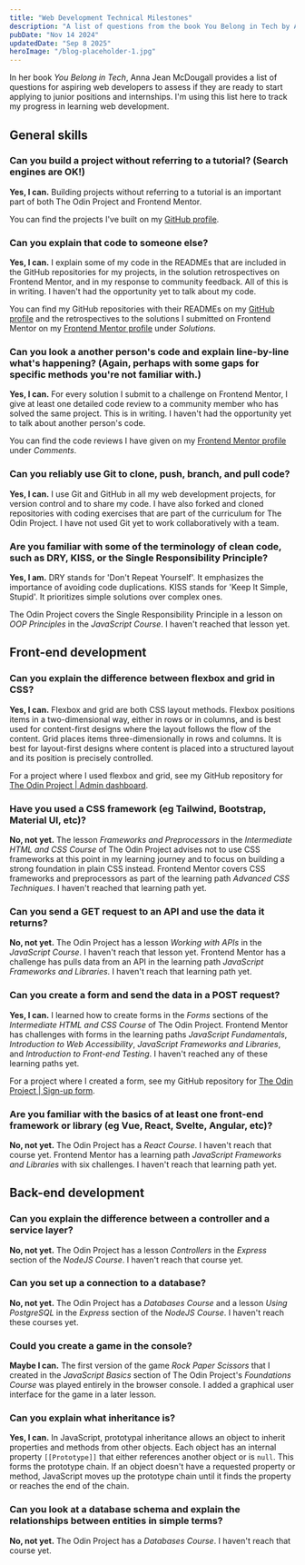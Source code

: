 ```yaml
---
title: "Web Development Technical Milestones"
description: "A list of questions from the book You Belong in Tech by Anna McDougall to track my progress in learning web development."
pubDate: "Nov 14 2024"
updatedDate: "Sep 8 2025"
heroImage: "/blog-placeholder-1.jpg"
---
```


In her book <cite>You Belong in Tech</cite>, Anna Jean McDougall provides a list of questions for aspiring web developers to assess if they are ready to start applying to junior positions and internships. I'm using this list here to track my progress in learning web development.

## General skills

### Can you build a project without referring to a tutorial? (Search engines are OK!)

**Yes, I can.** Building projects without referring to a tutorial is an important part of both The Odin Project and Frontend Mentor.

You can find the projects I've built on my [GitHub profile](https://github.com/SabineEmden).

### Can you explain that code to someone else?

**Yes, I can.** I explain some of my code in the READMEs that are included in the GitHub repositories for my projects, in the solution retrospectives on Frontend Mentor, and in my response to community feedback. All of this is in writing. I haven't had the opportunity yet to talk about my code.

You can find my GitHub repositories with their READMEs on my [GitHub profile](https://github.com/SabineEmden) and the retrospectives to the solutions I submitted on Frontend Mentor on my [Frontend Mentor profile](https://www.frontendmentor.io/profile/SabineEmden) under _Solutions_.

### Can you look a another person's code and explain line-by-line what's happening? (Again, perhaps with some gaps for specific methods you're not familiar with.)

**Yes, I can.** For every solution I submit to a challenge on Frontend Mentor, I give at least one detailed code review to a community member who has solved the same project. This is in writing. I haven't had the opportunity yet to talk about another person's code.

You can find the code reviews I have given on my [Frontend Mentor profile](https://www.frontendmentor.io/profile/SabineEmden) under _Comments_.

### Can you reliably use Git to clone, push, branch, and pull code?

**Yes, I can.** I use Git and GitHub in all my web development projects, for version control and to share my code. I have also forked and cloned repositories with coding exercises that are part of the curriculum for The Odin Project. I have not used Git yet to work collaboratively with a team.

### Are you familiar with some of the terminology of clean code, such as DRY, KISS, or the Single Responsibility Principle?

**Yes, I am.** DRY stands for 'Don't Repeat Yourself'. It emphasizes the importance of avoiding code duplications. KISS stands for 'Keep It Simple, Stupid'. It prioritizes simple solutions over complex ones.

The Odin Project covers the Single Responsibility Principle in a lesson on <cite>OOP Principles</cite> in the <cite>JavaScript Course</cite>. I haven't reached that lesson yet.

## Front-end development

### Can you explain the difference between flexbox and grid in CSS?

**Yes, I can.** Flexbox and grid are both CSS layout methods. Flexbox positions items in a two-dimensional way, either in rows or in columns, and is best used for content-first designs where the layout follows the flow of the content. Grid places items three-dimensionally in rows and columns. It is best for layout-first designs where content is placed into a structured layout and its position is precisely controlled.

For a project where I used flexbox and grid, see my GitHub repository for [The Odin Project | Admin dashboard](https://github.com/SabineEmden/odin-admin-dashboard).

### Have you used a CSS framework (eg Tailwind, Bootstrap, Material UI, etc)?

**No, not yet.** The lesson <cite>Frameworks and Preprocessors</cite> in the <cite>Intermediate HTML and CSS Course</cite> of The Odin Project advises not to use CSS frameworks at this point in my learning journey and to focus on building a strong foundation in plain CSS instead. Frontend Mentor covers CSS frameworks and preprocessors as part of the learning path <cite>Advanced CSS Techniques</cite>. I haven't reached that learning path yet.

### Can you send a GET request to an API and use the data it returns?

**No, not yet.** The Odin Project has a lesson <cite>Working with APIs</cite> in the <cite>JavaScript Course</cite>. I haven't reach that lesson yet. Frontend Mentor has a challenge has pulls data from an API in the learning path <cite>JavaScript Frameworks and Libraries</cite>. I haven't reach that learning path yet.

### Can you create a form and send the data in a POST request?

**Yes, I can.** I learned how to create forms in the <cite>Forms</cite> sections of the <cite>Intermediate HTML and CSS Course</cite> of The Odin Project. Frontend Mentor has challenges with forms in the learning paths <cite>JavaScript Fundamentals</cite>, <cite>Introduction to Web Accessibility</cite>, <cite>JavaScript Frameworks and Libraries</cite>, and <cite>Introduction to Front-end Testing</cite>. I haven't reached any of these learning paths yet.

For a project where I created a form, see my GitHub repository for [The Odin Project | Sign-up form](https://github.com/SabineEmden/odin-sign-up-form).

### Are you familiar with the basics of at least one front-end framework or library (eg Vue, React, Svelte, Angular, etc)?

**No, not yet.** The Odin Project has a <cite>React Course</cite>. I haven't reach that course yet. Frontend Mentor has a learning path <cite>JavaScript Frameworks and Libraries</cite> with six challenges. I haven't reach that learning path yet.

## Back-end development

### Can you explain the difference between a controller and a service layer?

**No, not yet.** The Odin Project has a lesson <cite>Controllers</cite> in the <cite>Express</cite> section of the <cite>NodeJS Course</cite>. I haven't reach that course yet.

### Can you set up a connection to a database?

**No, not yet.** The Odin Project has a <cite>Databases Course</cite> and a lesson <cite>Using PostgreSQL</cite> in the <cite>Express</cite> section of the <cite>NodeJS Course</cite>. I haven't reach these courses yet.

### Could you create a game in the console?

**Maybe I can.** The first version of the game <cite>Rock Paper Scissors</cite> that I created in the <cite>JavaScript Basics</cite> section of The Odin Project's <cite>Foundations Course</cite> was played entirely in the browser console. I added a graphical user interface for the game in a later lesson.

### Can you explain what inheritance is?

**Yes, I can.** In JavaScript, prototypal inheritance allows an object to inherit properties and methods from other objects. Each object has an internal property `[[Prototype]]` that either references another object or is `null`. This forms the prototype chain. If an object doesn't have a requested property or method, JavaScript moves up the prototype chain until it finds the property or reaches the end of the chain.

### Can you look at a database schema and explain the relationships between entities in simple terms?

**No, not yet.** The Odin Project has a <cite>Databases Course</cite>. I haven't reach that course yet.
